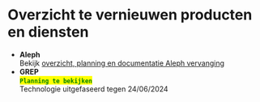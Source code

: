 # Overzicht te vernieuwen producten en diensten

* **Aleph**\
  Bekijk [overzicht, planning en documentatie Aleph vervanging](https://teams.microsoft.com/l/channel/19%3aN8Mcn\_GoTBcJ7UoTLEX17kmy8-Pcsw-7IMsn5k8UBcs1%40thread.tacv2/General?groupId=471e228f-fcb7-4a2f-b7d0-a9b85b8f0b58\&tenantId=d7811cde-ecef-496c-8f91-a1786241b99c)
* **GREP**\
  <mark style="color:green;">**`Planning te bekijken`**</mark>\
  Technologie uitgefaseerd tegen 24/06/2024
